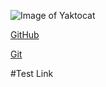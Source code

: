 

![Image of Yaktocat](https://octodex.github.com/images/yaktocat.png)



[GitHub](http://github.com)

[Git](https://lab.github.com/githubtraining/paths/first-day-on-github)

#Test Link
